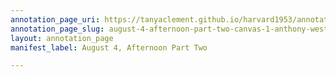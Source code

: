 ```yaml
---
annotation_page_uri: https://tanyaclement.github.io/harvard1953/annotations/august-4-afternoon-part-two-canvas-1-anthony-west.json
annotation_page_slug: august-4-afternoon-part-two-canvas-1-anthony-west
layout: annotation_page
manifest_label: August 4, Afternoon Part Two

---
```


